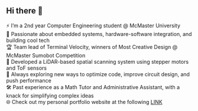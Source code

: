 ## Hi there 👋

⚡ I’m a 2nd year Computer Engineering student @ McMaster University<br />
🤖 Passionate about embedded systems, hardware-software integration, and building cool tech<br />
🏆 Team lead of Terminal Velocity, winners of Most Creative Design @ McMaster Sumobot Competition<br />
📡 Developed a LiDAR-based spatial scanning system using stepper motors and ToF sensors<br />
🧠 Always exploring new ways to optimize code, improve circuit design, and push performance<br />
🛠️ Past experience as a Math Tutor and Administrative Assistant, with a knack for simplifying complex ideas<br />
🌐 Check out my personal portfolio website at the following [LINK](www.manandua17.github.io)<br />
